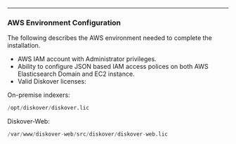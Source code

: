 ___
### AWS Environment Configuration

The following describes the AWS environment needed to complete the installation.

- AWS IAM account with Administrator privileges.
- Ability to configure JSON based IAM access polices on both AWS Elasticsearch Domain and EC2 instance.
- Valid Diskover licenses:

On-premise indexers:
```python
/opt/diskover/diskover.lic
```
Diskover-Web:
```python
/var/www/diskover-web/src/diskover/diskover-web.lic
```
